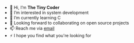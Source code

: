 - 👋 Hi, I’m __The Tiny Coder__
- 👀 I’m interested in system development
- 🌱 I’m currently learning C
- 🤝 Looking forward to collaborating on open source projects
- 📫 Reach me via [email](mailto:charawey.yw@gmail.com)
- ⚡ I hope you find what you're looking for
